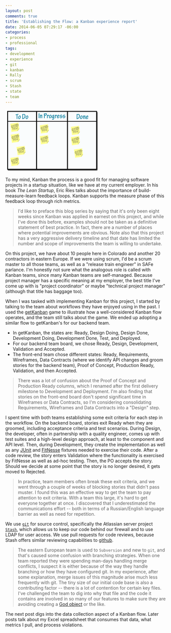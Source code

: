 ```yaml
---
layout: post
comments: true
title: 'Establishing the Flow: a Kanban experience report'
date: 2014-06-05 07:29:17 -06:00
categories:
- process
- professional
tags:
- development
- experience
- git
- kanban
- Rally
- scrum
- Stash
- state
- team
---
```

![simple-kanban-board](/assets/simple-kanban-board.png)

To my mind, Kanban the process is a good fit for managing software projects in a startup situation, like we have at my current employer. In his book _The Lean Startup_, Eric Ries talks about the importance of build-measure-learn feedback loops. Kanban supports the measure phase of this feedback loop through rich metrics.

> I'd like to preface this blog series by saying that it's only been eight weeks since Kanban was applied in earnest on this project, and while I've done this before, examples should not be taken as a definitive statement of best practice. In fact, there are a number of places where potential improvements are obvious. Note also that this project has a very aggressive delivery timeline and that date has limited the number and scope of improvements the team is willing to undertake.

On this project, we have about 10 people here in Colorado and another 20 contractors in eastern Europe. If we were using scrum, I'd be a scrum master to all those teams, as well as a "release train engineer" in SAFe parlance. I'm honestly not sure what the analogous role is called with Kanban teams, since many Kanban teams are self-managed. Because project manager has a specific meaning at my employer, the best title I've come up with is "project coordinator" or maybe "technical project manager" (although that title has baggage too).

When I was tasked with implementing Kanban for this project, I started by talking to the team about workflows they have enjoyed using in the past. I used the [getKanban](http://getkanban.com) game to illustrate how a well-considered Kanban flow operates, and the team still talks about the game. We ended up adopting a similar flow to getKanban's for our backend team.

*   In getKanban, the states are: Ready, Design Doing, Design Done, Development Doing, Development Done, Test, and Deployed.
*   For our backend team board, we chose Ready, Design, Development, Validation and Accepted.
*   The front-end team chose different states: Ready, Requirements, Wireframes, Data Contracts (where we identify API changes and groom stories for the backend team), Proof of Concept, Production Ready, Validation, and then Accepted.

> There was a lot of confusion about the Proof of Concept and Production Ready columns, which I renamed after the first delivery milestone to Development and Deployment. I'm also finding that stories on the front-end board don't spend significant time in Wireframes or Data Contracts, so I'm considering consolidating Requirements, Wireframes and Data Contracts into a "Design" step.

I spent time with both teams establishing some exit criteria for each step in the workflow. On the backend board, stories exit Ready when they are groomed, including acceptance criteria and test scenarios. During Design, the developer, often in partnership with a quality engineer, comes up with test suites and a high-level design approach, at least to the component and API level. Then, during Development, they create the implementation as well as any [JUnit](http://junit.org) and [FitNesse](http://www.fitnesse.org) fixtures needed to exercise their code. After a code review, the story enters Validation where the functionality is exercised by FitNesse as well as ad-hoc testing. Then, the PO accepts the story. Should we decide at some point that the story is no longer desired, it gets moved to Rejected.

> In practice, team members often break these exit criteria, and we went through a couple of weeks of blocking stories that didn't pass muster. I found this was an effective way to get the team to pay attention to exit criteria. With a team this large, it's hard to get everyone together at once. I discovered that I underestimated the communications effort -- both in terms of a Russian/English language barrier as well as need for repetition.

We use [`git`](http://github.com) for source control, specifically the Atlassian server project [`Stash`](https://www.atlassian.com/software/stash), which allows us to keep our code behind our firewall and to use LDAP for user access. We use pull requests for code reviews, because Stash offers similar reviewing capabilities to [github](http://github.com).

> The eastern European team is used to `Subversion` and new to `git`, and that's caused some confusion with branching strategies. When one team reported they were spending man-days handling merge conflicts, I suspect it is either because of the way they handle branching or how they have configured git. In my experience, after some explanation, merge issues of this magnitude arise much less frequently with git. The tiny size of our initial code base is also a contributing factor -- there is a lot of contention for certain key files. I've challenged the team to dig into why that file and the code it contains are involved in so many of our features to make sure they are avoiding creating a [God object](http://en.wikipedia.org/wiki/God_object) or the like.

The next post digs into the data collection aspect of a Kanban flow. Later posts talk about my Excel spreadsheet that consumes that data, what metrics I pull, and process violations.
